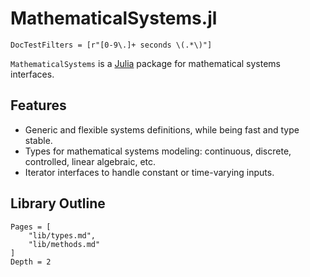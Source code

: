 # MathematicalSystems.jl

```@meta
DocTestFilters = [r"[0-9\.]+ seconds \(.*\)"]
```

`MathematicalSystems` is a [Julia](http://julialang.org) package for mathematical systems interfaces.

## Features

- Generic and flexible systems definitions, while being fast and type stable.
- Types for mathematical systems modeling: continuous, discrete, controlled,
linear algebraic, etc.
- Iterator interfaces to handle constant or time-varying inputs.

## Library Outline

```@contents
Pages = [
    "lib/types.md",
    "lib/methods.md"
]
Depth = 2
```
